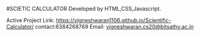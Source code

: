 #SCIETIC CALCULATOR Developed by HTML,CSS,Javascript.

Active Project Link: https://vigneshwaran1106.github.io/Scientific-Calculator/
contact:6384268769
Email: vigneshwaran.cs20@bitsathy.ac.in

